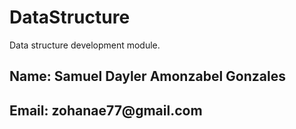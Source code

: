 # DataStructure
Data structure development module.
<br>
<h2>Name: Samuel Dayler Amonzabel Gonzales</h2>
<h2>Email: zohanae77@gmail.com</h2>
